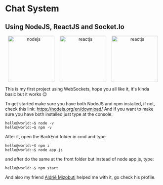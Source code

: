 # Chat System
## Using NodeJS, ReactJS and Socket.Io

<p align="center" style="display: flex; align-items: center; justify-content: space-around">
  <img src="https://walde.co/wp-content/uploads/2016/09/nodejs_logo.png" alt="nodejs" width="150">

  <img src="https://i2.wp.com/blog.hariken.co/wp-content/uploads/2019/03/react-logo.png?ssl=1" alt="reactjs" width="150">

  <img src="https://seeklogo.com/images/S/socketio-logo-B8A7F486CD-seeklogo.com.png" alt="reactjs" width="150">
  
</p>
This is my first project using WebSockets, hope you all like it, it's kinda basic but it works 😉
<br>

To get started make sure you have both NodeJS and npm installed, if not, check this link: https://nodejs.org/en/download/
And if you want to make sure you have both installed just type at the console:

```console
hello@world:~$ node -v
hello@world:~$ npm -v
```

After it, open the BackEnd folder in cmd and type
```console
hello@world:~$ npm i
hello@world:~$ node app.js
```
and after do the same at the front folder but instead of node app.js, type:
```console
hello@world:~$ npm start
```

And also my friend [Aldriê Mizobuti](http://github.com/Aldrie) helped me with it, go check his profile.
